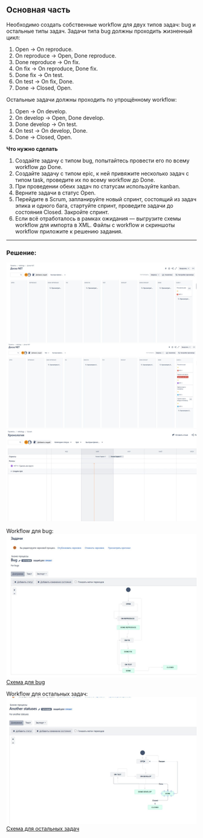 ## Основная часть

Необходимо создать собственные workflow для двух типов задач: bug и остальные типы задач. Задачи типа bug должны проходить жизненный цикл:

1. Open -> On reproduce.
2. On reproduce -> Open, Done reproduce.
3. Done reproduce -> On fix.
4. On fix -> On reproduce, Done fix.
5. Done fix -> On test.
6. On test -> On fix, Done.
7. Done -> Closed, Open.

Остальные задачи должны проходить по упрощённому workflow:

1. Open -> On develop.
2. On develop -> Open, Done develop.
3. Done develop -> On test.
4. On test -> On develop, Done.
5. Done -> Closed, Open.

**Что нужно сделать**

1. Создайте задачу с типом bug, попытайтесь провести его по всему workflow до Done. 
1. Создайте задачу с типом epic, к ней привяжите несколько задач с типом task, проведите их по всему workflow до Done. 
1. При проведении обеих задач по статусам используйте kanban. 
1. Верните задачи в статус Open.
1. Перейдите в Scrum, запланируйте новый спринт, состоящий из задач эпика и одного бага, стартуйте спринт, проведите задачи до состояния Closed. Закройте спринт.
2. Если всё отработалось в рамках ожидания — выгрузите схемы workflow для импорта в XML. Файлы с workflow и скриншоты workflow приложите к решению задания.

---

### Решение:

![Task1](/09-ci-01-intro/task1_1.jpg "Задание 1")
![Task1](/09-ci-01-intro/task1_2.jpg "Задание 1")
![Task1](/09-ci-01-intro/task1_3.jpg "Задание 1")

Workflow для bug:
![Task1](/09-ci-01-intro/task1_4.jpg "Задание 1")
[Схема для bug](/09-ci-01-intro/Bug.xml)

Workflow для остальных задач:
![Task1](/09-ci-01-intro/task1_5.jpg "Задание 1")
[Схема для остальных задач](/09-ci-01-intro/Another%20statuses.xml)